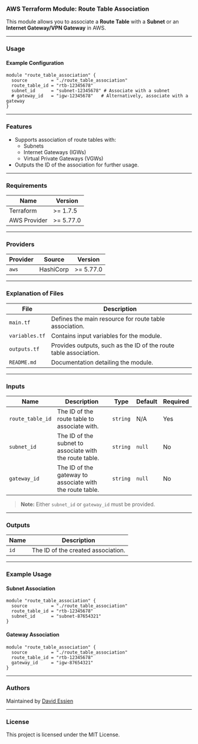 ### AWS Terraform Module: Route Table Association

This module allows you to associate a **Route Table** with a **Subnet** or an **Internet Gateway/VPN Gateway** in AWS.

---

### **Usage**

#### Example Configuration

```hcl
module "route_table_association" {
  source         = "./route_table_association"
  route_table_id = "rtb-12345678"
  subnet_id      = "subnet-12345678" # Associate with a subnet
  # gateway_id   = "igw-12345678"   # Alternatively, associate with a gateway
}
```

---

### **Features**

- Supports association of route tables with:
  - Subnets
  - Internet Gateways (IGWs)
  - Virtual Private Gateways (VGWs)
- Outputs the ID of the association for further usage.

---

### Requirements

| Name         | Version   |
| ------------ | --------- |
| Terraform    | >= 1.7.5  |
| AWS Provider | >= 5.77.0 |

---

### Providers

| Provider | Source    | Version   |
| -------- | --------- | --------- |
| `aws`    | HashiCorp | >= 5.77.0 |

---

### **Explanation of Files**

| **File**       | **Description**                                                  |
| -------------- | ---------------------------------------------------------------- |
| `main.tf`      | Defines the main resource for route table association.           |
| `variables.tf` | Contains input variables for the module.                         |
| `outputs.tf`   | Provides outputs, such as the ID of the route table association. |
| `README.md`    | Documentation detailing the module.                              |

---

### **Inputs**

| **Name**         | **Description**                                          | **Type** | **Default** | **Required** |
| ---------------- | -------------------------------------------------------- | -------- | ----------- | ------------ |
| `route_table_id` | The ID of the route table to associate with.             | `string` | N/A         | Yes          |
| `subnet_id`      | The ID of the subnet to associate with the route table.  | `string` | `null`      | No           |
| `gateway_id`     | The ID of the gateway to associate with the route table. | `string` | `null`      | No           |

> **Note:** Either `subnet_id` or `gateway_id` must be provided.

---

### **Outputs**

| **Name** | **Description**                    |
| -------- | ---------------------------------- |
| `id`     | The ID of the created association. |

---

### **Example Usage**

#### Subnet Association

```hcl
module "route_table_association" {
  source         = "./route_table_association"
  route_table_id = "rtb-12345678"
  subnet_id      = "subnet-87654321"
}
```

#### Gateway Association

```hcl
module "route_table_association" {
  source         = "./route_table_association"
  route_table_id = "rtb-12345678"
  gateway_id     = "igw-87654321"
}
```

---

### **Authors**

Maintained by [David Essien](https://davidessien.com)

---

### **License**

This project is licensed under the MIT License.

